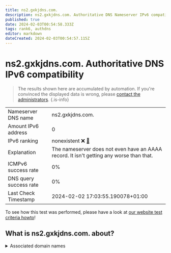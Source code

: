 ```yaml
---
title: ns2.gxkjdns.com.
description: ns2.gxkjdns.com. Authoritative DNS Nameserver IPv6 compatibility
published: true
date: 2024-02-03T00:54:58.333Z
tags: rank6, authdns
editor: markdown
dateCreated: 2024-02-03T00:54:57.115Z
---
```


# ns2.gxkjdns.com. Authoritative DNS IPv6 compatibility

> The results shown here are accumulated by automation. If you're convinced the displayed data is wrong, please [contact the administrators](/howto/chat). 
{.is-info}




|   |   |
| - | - |
| Nameserver DNS name | ns2.gxkjdns.com.
| Amount IPv6 address | 0
| IPv6 ranking | nonexistent :x: [🔗](/howto/ranking) |
| Explanation | The nameserver does not even have an AAAA record. It isn't getting any worse than that. |
| ICMPv6 success rate | 0%|
| DNS query success rate | 0% |
| Last Check Timestamp | 2024-02-02 17:03:55.190078+01:00 |

To see how this test was performed, please have a look at [our website test criteria howto](/howto/testcriteria/authdns)!


## What is ns2.gxkjdns.com. about?






<details>
<summary>Associated domain names</summary>

zgh.com

</details>
